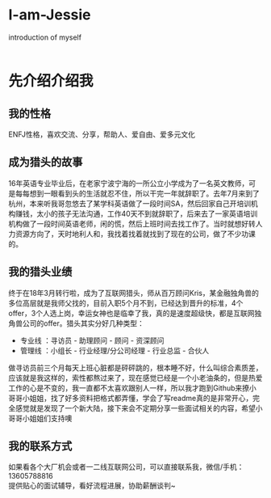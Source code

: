# I-am-Jessie
introduction of myself 
<br><br>
# 先介绍介绍我 

## 我的性格

ENFJ性格，喜欢交流、分享，帮助人、爱自由、爱多元文化

## 成为猎头的故事 

16年英语专业毕业后，在老家宁波宁海的一所公立小学成为了一名英文教师，可是每每想到一眼看到头的生活就忍不住，所以干完一年就辞职了。去年7月来到了杭州，本来听我哥忽悠去了某学科英语做了一段时间SA，然后回家自己开培训机构赚钱，太小的孩子无法沟通，工作40天不到就辞职了，后来去了一家英语培训机构做了一段时间英语老师，闲的慌，然后上班时间去找工作了。当时就想好转人力资源方向了，天时地利人和，我找着找着就找到了现在的公司，做了不少功课的。

## 我的猎头业绩

终于在18年3月转行啦，成为了互联网猎头，师从百万顾问Kris，某金融独角兽的多位高层就是我师父找的，目前入职5个月不到，已经达到晋升的标准，4个offer，3个人选上岗，幸运女神也是临幸了我，真的是速度超级快，都是互联网独角兽公司的offer。猎头其实分好几种类型：

- 专业线 ：寻访员 - 助理顾问 - 顾问 - 资深顾问 
- 管理线 ：小组长 - 行业经理/分公司经理 - 行业总监 - 合伙人

做寻访员前三个月每天上班心脏都是砰砰跳的，根本睡不好，什么叫综合素质差，应该就是我这样的，索性都熬过来了，现在感觉已经是一个小老油条的，但是热爱工作的心是不变的，我一直都不太喜欢跟别人一样，所以我才跑到Github来撩小哥哥小姐姐，找了好多资料把格式都弄懂，学会了写readme真的是非常开心，完全感觉就是发现了一个新大陆，接下来会不定期分享一些面试相关的内容，希望小哥哥小姐姐们支持噢 

## 我的联系方式
如果看各个大厂机会或者一二线互联网公司，可以直接联系我，微信/手机：13605788816 <br>
提供贴心的面试辅导，看好流程进展，协助薪酬谈判~ 
